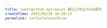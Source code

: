 ```yaml
---
title: vue2+github api+axios 接口上传github图片
createTime: 2025/02/28 16:28:15
permalink: /article/ex2v9lva/
---
```

